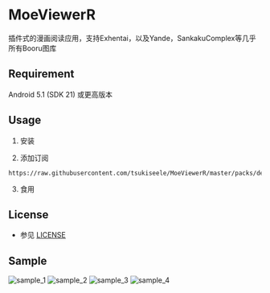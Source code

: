 # MoeViewerR

插件式的漫画阅读应用，支持Exhentai，以及Yande，SankakuComplex等几乎所有Booru图库

## Requirement
Android 5.1 (SDK 21) 或更高版本

## Usage
1. 安装

2. 添加订阅
```
https://raw.githubusercontent.com/tsukiseele/MoeViewerR/master/packs/default_package.zip
```
3. 食用

## License
- 参见 [LICENSE](./LICENSE)

## Sample
![sample_1](./sample/sample_1.jpg)
![sample_2](./sample/sample_2.jpg)
![sample_3](./sample/sample_3.jpg)
![sample_4](./sample/sample_4.jpg)